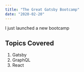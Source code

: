 ```yaml
---
title: "The Great Gatsby Bootcamp"
date: "2020-02-20"
---
```


I just launched a new bootcamp

## Topics Covered

1. Gatsby
2. GraphQL
3. React

